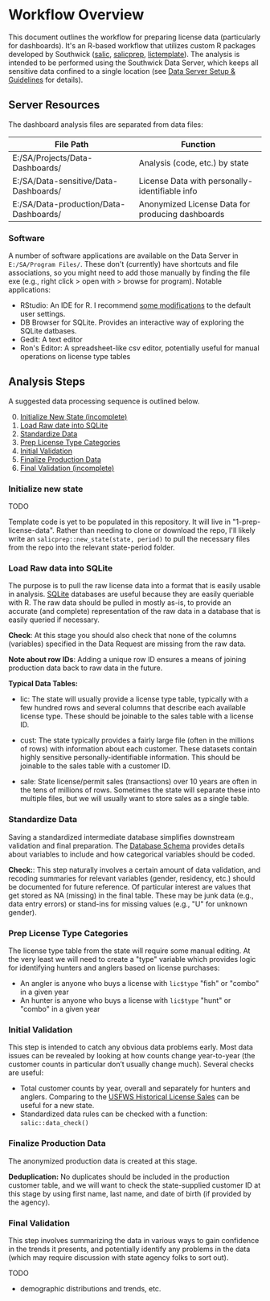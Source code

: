 
# Workflow Overview

This document outlines the workflow for preparing license data (particularly for dashboards). It's an R-based workflow that utilizes custom R packages developed by Southwick ([salic](https://github.com/southwick-associates/salic), [salicprep](https://github.com/southwick-associates/salicprep), [lictemplate](https://github.com/southwick-associates/lictemplate)). The analysis is intended to be performed using the Southwick Data Server, which keeps all sensitive data confined to a single location (see [Data Server Setup & Guidelines](github_vignettes/rstudio-settings.md) for details).

## Server Resources

The dashboard analysis files are separated from data files:

| File Path | Function |
| --- | ---|
| E:/SA/Projects/Data-Dashboards/ | Analysis (code, etc.) by state |
| E:/SA/Data-sensitive/Data-Dashboards/ | License Data with personally-identifiable info |
| E:/SA/Data-production/Data-Dashboards/ | Anonymized License Data for producing dashboards |

### Software

A number of software applications are available on the Data Server in `E:/SA/Program Files/`. These don't (currently) have shortcuts and file associations, so you might need to add those manually by finding the file exe (e.g., right click > open with > browse for program). Notable applications:

- RStudio: An IDE for R. I recommend [some modifications](rstudio-settings.md) to the default user settings.
- DB Browser for SQLite. Provides an interactive way of exploring the SQLite datbases.
- Gedit: A text editor
- Ron's Editor: A spreadsheet-like csv editor, potentially useful for manual operations on license type tables

## Analysis Steps

A suggested data processing sequence is outlined below.

0. [Initialize New State (incomplete)](#initialize-new-state)
1. [Load Raw date into SQLite](#load-raw-data-into-sqlite)
2. [Standardize Data](#standardize-data)
3. [Prep License Type Categories](#prep-license-type-categories)
4. [Initial Validation](#initial-validation)
5. [Finalize Production Data](#finalize-production-data)
6. [Final Validation (incomplete)](#final-validation)

### Initialize new state

TODO

Template code is yet to be populated in this repository. It will live in "1-prep-license-data". Rather than needing to clone or download the repo, I'll likely write an `salicprep::new_state(state, period)` to pull the necessary files from the repo into the relevant state-period folder.

### Load Raw data into SQLite

The purpose is to pull the raw license data into a format that is easily usable in analysis. [SQLite](https://db.rstudio.com/databases/sqlite/) databases are useful because they are easily queriable with R. The raw data should be pulled in mostly as-is, to provide an accurate (and complete) representation of the raw data in a database that is easily queried if necessary. 

**Check**: At this stage you should also check that none of the columns (variables) specified in the Data Request are missing from the raw data. 

**Note about row IDs**: Adding a unique row ID ensures a means of joining production data back to raw data in the future.

**Typical Data Tables:**

- lic: The state will usually provide a license type table, typically with a few hundred rows and several columns that describe each available license type. These should be joinable to the sales table with a license ID.

- cust: The state typically provides a fairly large file (often in the millions of rows) with information about each customer. These datasets contain highly sensitive personally-identifiable information. This should be joinable to the sales table with a customer ID.

- sale: State license/permit sales (transactions) over 10 years are often in the tens of millions of rows. Sometimes the state will separate these into multiple files, but we will usually want to store sales as a single table.

### Standardize Data

Saving a standardized intermediate database simplifies downstream validation and final preparation. The [Database Schema](./data-schema.md) provides details about variables to include and how categorical variables should be coded.

**Check:**: This step naturally involves a certain amount of data validation, and recoding summaries for relevant variables (gender, residency, etc.) should be documented for future reference. Of particular interest are values that get stored as NA (missing) in the final table. These may be junk data (e.g., data entry errors) or stand-ins for missing values (e.g., "U" for unknown gender).

### Prep License Type Categories

The license type table from the state will require some manual editing. At the very least we will need to create a "type" variable which provides logic for identifying hunters and anglers based on license purchases:

- An angler is anyone who buys a license with `lic$type` "fish" or "combo" in a given year
- An hunter is anyone who buys a license with `lic$type` "hunt" or "combo" in a given year

### Initial Validation

This step is intended to catch any obvious data problems early. Most data issues can be revealed by looking at how counts change year-to-year (the customer counts in particular don’t usually change much). Several checks are useful:

- Total customer counts by year, overall and separately for hunters and anglers. Comparing to the [USFWS Historical License Sales]() can be useful for a new state.
- Standardized data rules can be checked with a function: `salic::data_check()`

### Finalize Production Data

The anonymized production data is created at this stage.

**Deduplication:** No duplicates should be included in the production customer table, and we will want to check the state-supplied customer ID at this stage by using first name, last name, and date of birth (if provided by the agency).

### Final Validation

This step involves summarizing the data in various ways to gain confidence in the trends it presents, and potentially identify any problems in the data (which may require discussion with state agency folks to sort out). 

TODO

- demographic distributions and trends, etc.

